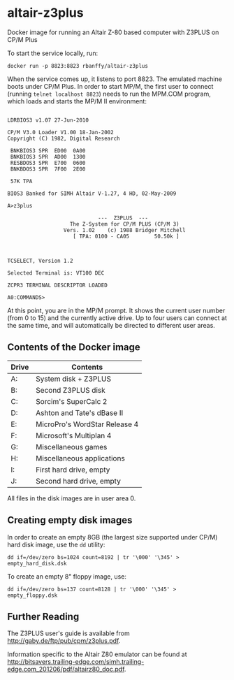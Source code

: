 # altair-z3plus

Docker image for running an Altair Z-80 based computer with Z3PLUS on CP/M Plus

To start the service locally, run:

```shell
docker run -p 8823:8823 rbanffy/altair-z3plus
```

When the service comes up, it listens to port 8823. The emulated machine boots under CP/M Plus. In order to start MP/M, the first user to connect (running `telnet localhost 8823`) needs to run the MPM.COM program, which loads and starts the MP/M II environment:

```plain

LDRBIOS3 v1.07 27-Jun-2010

CP/M V3.0 Loader V1.00 18-Jan-2002
Copyright (C) 1982, Digital Research

 BNKBIOS3 SPR  ED00  0A00
 BNKBIOS3 SPR  AD00  1300
 RESBDOS3 SPR  E700  0600
 BNKBDOS3 SPR  7F00  2E00
 
 57K TPA

BIOS3 Banked for SIMH Altair V-1.27, 4 HD, 02-May-2009

A>z3plus

                             ---  Z3PLUS  ---
                    The Z-System for CP/M PLUS (CP/M 3)
                  Vers. 1.02    (c) 1988 Bridger Mitchell
                     [ TPA: 0100 - CA05        50.50k ]



TCSELECT, Version 1.2

Selected Terminal is: VT100 DEC               

ZCPR3 TERMINAL DESCRIPTOR LOADED

A0:COMMANDS>

```

At this point, you are in the MP/M prompt. It shows the current user number (from 0 to 15) and the currently active drive. Up to four users can connect at the same time, and will automatically be directed to different user areas.

## Contents of the Docker image

| Drive | Contents                      |
| ----- | ----------------------------- |
| A:    | System disk + Z3PLUS          |
| B:    | Second Z3PLUS disk            |
| C:    | Sorcim's SuperCalc 2          |
| D:    | Ashton and Tate's dBase II    |
| E:    | MicroPro's WordStar Release 4 |
| F:    | Microsoft's Multiplan 4       |
| G:    | Miscellaneous games           |
| H:    | Miscellaneous applications    |
| I:    | First hard drive, empty       |
| J:    | Second hard drive, empty      |

All files in the disk images are in user area 0.

## Creating empty disk images

In order to create an empty 8GB (the largest size supported under CP/M) hard disk image, use the `dd` utility:

```shell
dd if=/dev/zero bs=1024 count=8192 | tr '\000' '\345' > empty_hard_disk.dsk
```

To create an empty 8" floppy image, use:

```shell
dd if=/dev/zero bs=137 count=8128 | tr '\000' '\345' > empty_floppy.dsk
```

## Further Reading

The Z3PLUS user's guide is available from <http://gaby.de/ftp/pub/cpm/z3plus.pdf>.

Information specific to the Altair Z80 emulator can be found at <http://bitsavers.trailing-edge.com/simh.trailing-edge.com_201206/pdf/altairz80_doc.pdf>.
